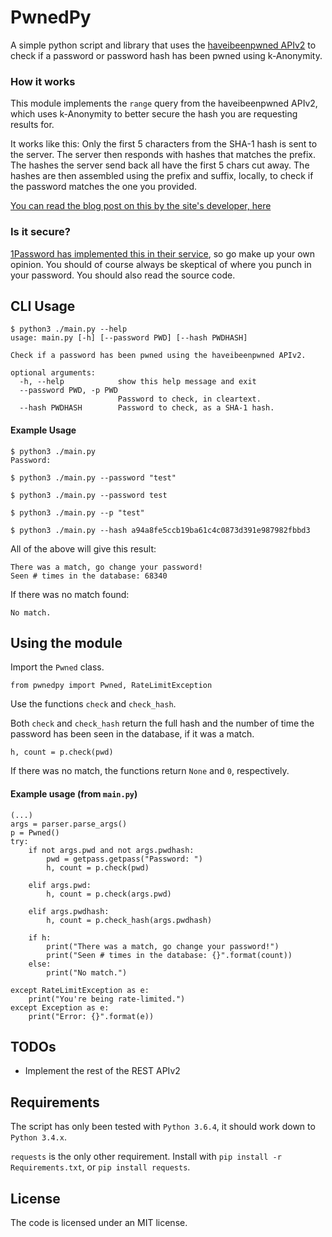# PwnedPy

A simple python script and library that uses the [haveibeenpwned APIv2](https://haveibeenpwned.com/API/v2) to check if a password or password
hash has been pwned using k-Anonymity.

### How it works

This module implements the `range` query from the haveibeenpwned APIv2, which uses k-Anonymity to better secure the hash you are requesting results for.

It works like this: Only the first 5 characters from the SHA-1 hash is sent to the server. The server then responds with hashes that matches the prefix. The hashes the server send back all have the first 5 chars cut away. The hashes are then assembled using the prefix and suffix, locally, to check if the password matches the one you provided.

[You can read the blog post on this by the site's developer, here](https://www.troyhunt.com/ive-just-launched-pwned-passwords-version-2/)

### Is it secure?

[1Password has implemented this in their service](https://blog.agilebits.com/2018/02/22/finding-pwned-passwords-with-1password/), so go make up your own opinion. You should of course always be skeptical of where you punch in your password. You should also read the source code.

## CLI Usage

```
$ python3 ./main.py --help
usage: main.py [-h] [--password PWD] [--hash PWDHASH]

Check if a password has been pwned using the haveibeenpwned APIv2.

optional arguments:
  -h, --help            show this help message and exit
  --password PWD, -p PWD
                        Password to check, in cleartext.
  --hash PWDHASH        Password to check, as a SHA-1 hash.
```

#### Example Usage
```
$ python3 ./main.py
Password:
```
```
$ python3 ./main.py --password "test"
```
```
$ python3 ./main.py --password test
```
```
$ python3 ./main.py --p "test"
```
```
$ python3 ./main.py --hash a94a8fe5ccb19ba61c4c0873d391e987982fbbd3
```

All of the above will give this result:
```
There was a match, go change your password!
Seen # times in the database: 68340
```

If there was no match found:
```
No match.
```

## Using the module

Import the `Pwned` class.
```
from pwnedpy import Pwned, RateLimitException
```
Use the functions `check` and `check_hash`.

Both `check` and `check_hash` return the full hash and the number of time the password has been seen in the database, if it was a match.
```
h, count = p.check(pwd)
```
If there was no match, the functions return `None` and `0`, respectively.

#### Example usage (from `main.py`)

```
(...)
args = parser.parse_args()
p = Pwned()
try:
    if not args.pwd and not args.pwdhash:
        pwd = getpass.getpass("Password: ")
        h, count = p.check(pwd)

    elif args.pwd:
        h, count = p.check(args.pwd)

    elif args.pwdhash:
        h, count = p.check_hash(args.pwdhash)

    if h:
        print("There was a match, go change your password!")
        print("Seen # times in the database: {}".format(count))
    else:
        print("No match.")

except RateLimitException as e:
    print("You're being rate-limited.")
except Exception as e:
    print("Error: {}".format(e))
```


## TODOs
 * Implement the rest of the REST APIv2

## Requirements

The script has only been tested with `Python 3.6.4`, it should work down to `Python 3.4.x`.

`requests` is the only other requirement. Install with `pip install -r Requirements.txt`, or `pip install requests`.

## License

The code is licensed under an MIT license.
